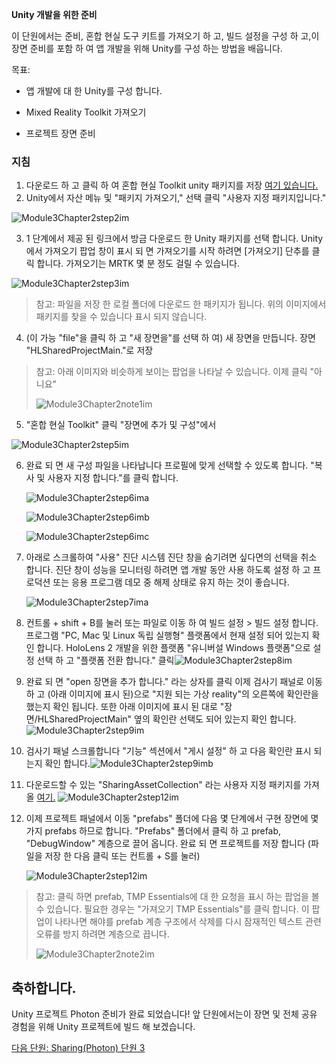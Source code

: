 **Unity 개발을 위한 준비** 

이 단원에서는 준비, 혼합 현실 도구 키트를 가져오기 하 고, 빌드 설정을 구성 하 고,이 장면 준비를 포함 하 여 앱 개발을 위해 Unity를 구성 하는 방법을 배웁니다.

목표:

- 앱 개발에 대 한 Unity를 구성 합니다.

- Mixed Reality Toolkit 가져오기

- 프로젝트 장면 준비

### <a name="instructions"></a>지침

1. 다운로드 하 고 클릭 하 여 혼합 현실 Toolkit unity 패키지를 저장 [여기 있습니다.](https://github.com/microsoft/MixedRealityToolkit-Unity/releases/download/v2.0.0-RC2.1/Microsoft.MixedReality.Toolkit.Unity.Foundation-v2.0.0-RC2.1.unitypackage)
2. Unity에서 자산 메뉴 및 "패키지 가져오기," 선택 클릭 "사용자 지정 패키지입니다."

![Module3Chapter2step2im](images/module3chapter2step2im.PNG)

3. 1 단계에서 제공 된 링크에서 방금 다운로드 한 Unity 패키지를 선택 합니다. Unity에서 가져오기 팝업 창이 표시 되 면 가져오기를 시작 하려면 [가져오기] 단추를 클릭 합니다. 가져오기는 MRTK 몇 분 정도 걸릴 수 있습니다.

![Module3Chapter2step3im](images/module3chapter2step3im.PNG)

> 참고: 파일을 저장 한 로컬 폴더에 다운로드 한 패키지가 됩니다. 위의 이미지에서 패키지를 찾을 수 있습니다 표시 되지 않습니다.

4. (이 가능 "file"을 클릭 하 고 "새 장면을"를 선택 하 여) 새 장면을 만듭니다. 장면 "HLSharedProjectMain."로 저장

> 참고: 아래 이미지와 비슷하게 보이는 팝업을 나타날 수 있습니다. 이제 클릭 "아니요"
>
> ![Module3Chapter2note1im](images/module3chapter2note1im.PNG)

5. "혼합 현실 Toolkit" 클릭 "장면에 추가 및 구성"에서

![Module3Chapter2step5im](images/module3chapter2step5im.PNG)

6. 완료 되 면 새 구성 파일을 나타납니다 프로필에 맞게 선택할 수 있도록 합니다. "복사 및 사용자 지정 합니다."를 클릭 합니다.

   ![Module3Chapter2step6ima](images/module3chapter2step6ima.PNG)

   ![Module3Chapter2step6imb](images/module3chapter2step6imb.PNG)

   ![Module3Chapter2step6imc](images/module3chapter2step6imc.PNG)

7. 아래로 스크롤하여 "사용" 진단 시스템 진단 창을 숨기려면 싶다면의 선택을 취소 합니다. 진단 창이 성능을 모니터링 하려면 앱 개발 동안 사용 하도록 설정 하 고 프로덕션 또는 응용 프로그램 데모 중 해제 상태로 유지 하는 것이 좋습니다. 

   ![Module3Chapter2step7ima](images/module3chapter2step7ima.PNG)

8. 컨트롤 + shift + B를 눌러 또는 파일로 이동 하 여 빌드 설정 > 빌드 설정 합니다. 프로그램 "PC, Mac 및 Linux 독립 실행형" 플랫폼에서 현재 설정 되어 있는지 확인 합니다. HoloLens 2 개발을 위한 플랫폼 "유니버설 Windows 플랫폼"으로 설정 선택 하 고 "플랫폼 전환 합니다." 클릭![Module3Chapter2step8im](images/module3chapter2step8im.PNG)

9. 완료 되 면 "open 장면을 추가 합니다." 라는 상자를 클릭 이제 검사기 패널로 이동 하 고 (아래 이미지에 표시 된)으로 "지원 되는 가상 reality"의 오른쪽에 확인란을 했는지 확인 됩니다. 또한 아래 이미지에 표시 된 대로 "장면/HLSharedProjectMain" 옆의 확인란 선택도 되어 있는지 확인 합니다.![Module3Chapter2step9im](images/module3chapter2step9im.PNG)

10. 검사기 패널 스크롤합니다 "기능" 섹션에서 "게시 설정" 하 고 다음 확인란 표시 되는지 확인 합니다.![Module3Chapter2step9imb](images/module3chapter2step9imb.PNG)

11. 다운로드할 수 있는 "SharingAssetCollection" 라는 사용자 지정 패키지를 가져올 [여기.](https://github.com/microsoft/MixedRealityLearning/releases/download/Sharing_2/SharingAssetCollection.unitypackage) ![Module3Chapter2step12im](images/module3chapter2step11im.PNG)

12. 이제 프로젝트 패널에서 이동 "prefabs" 폴더에 다음 몇 단계에서 구현 장면에 몇 가지 prefabs 하므로 합니다. "Prefabs" 폴더에서 클릭 하 고 prefab, "DebugWindow" 계층으로 끌어 옵니다. 완료 되 면 프로젝트를 저장 합니다 (파일을 저장 한 다음 클릭 또는 컨트롤 + S를 눌러)

    ![Module3Chapter2step12im](images/module3chapter2step12im.PNG)

   > 참고: 클릭 하면 prefab, TMP Essentials에 대 한 요청을 표시 하는 팝업을 볼 수 있습니다. 필요한 경우는 "가져오기 TMP Essentials"를 클릭 합니다. 이 팝업이 나타나면 해야를 prefab 계층 구조에서 삭제를 다시 잠재적인 텍스트 관련 오류를 방지 하려면 계층으로 끕니다.
   >
   > ![Module3Chapter2note2im](images/module3chapter2note2im.PNG)


## <a name="congratulations"></a>축하합니다.

Unity 프로젝트 Photon 준비가 완료 되었습니다! 앞 단원에서는이 장면 및 전체 공유 경험을 위해 Unity 프로젝트에 빌드 해 보겠습니다.

[다음 단원: Sharing(Photon) 단원 3](mrlearning-sharing(photon)-ch3.md)


